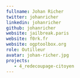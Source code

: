 ```yaml
---
fullname: Johan Richer
twitter: johanricher
linkedin: johanricher
github: johanricher
website: jailbreak.paris
website: f0rk.fr
website: ogptoolbox.org
role: Outilleur
avatar: johan-richer.jpg
projects:
   - 4_redecoupage-citoyen
---
```


